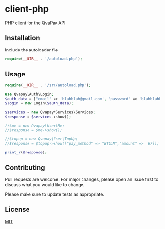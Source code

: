 # client-php
PHP client for the QvaPay API

## Installation
Include the autoloader file

```php
require(__DIR__ . '/autoload.php');  
```

## Usage

```php
require(__DIR__ . '/src/autoload.php');  

use Qvapay\Auth\Login;
$auth_data = ["email" => 'blahblah@gmail.com', "password" => 'blahblahblah'];
$login = new Login($auth_data);

$services = new Qvapay\Services\Services;
$response = $services->show();

//$me = new Qvapay\User\Me;
//$response = $me->show();

//$topup = new Qvapay\User\TopUp;
//$response = $topup->show(["pay_method" => "BTCLN","amount" =>  67]);

print_r($response);
```

## Contributing

Pull requests are welcome. For major changes, please open an issue first
to discuss what you would like to change.

Please make sure to update tests as appropriate.

## License

[MIT](https://choosealicense.com/licenses/mit/)
